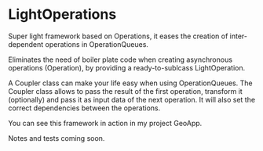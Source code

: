 # LightOperations
Super light framework based on Operations, it eases the creation of inter-dependent operations in OperationQueues.

Eliminates the need of boiler plate code when creating asynchronous operations (Operation), by providing a ready-to-sublcass LightOperation. 

A Coupler class can make your life easy when using OperationQueues. The Coupler class allows to pass the result of the first operation, transform it (optionally) and pass it as input data of the next operation.
It will also set the correct dependencies between the operations.

You can see this framework in action in my project GeoApp.

Notes and tests coming soon. 
